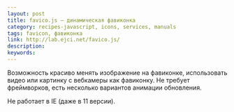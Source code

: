```yaml
---
layout: post
title: favico.js — динамическая фавиконка
category: recipes-javascript, icons, services, manuals
tags: favicon, фавиконка
link: http://lab.ejci.net/favico.js/
description:
keywords:
---
```


<p>Возможность красиво менять изображение на фавиконке, использовать видео или картинку с вебкамеры как фавиконку. Не требует фреймворков, есть несколько вариантов анимации обновления.</p>
<p>Не работает в IE (даже в 11 версии).</p>
